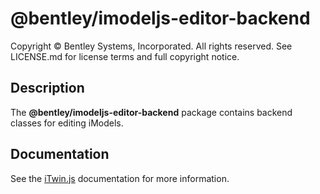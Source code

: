 # @bentley/imodeljs-editor-backend

Copyright © Bentley Systems, Incorporated. All rights reserved. See LICENSE.md for license terms and full copyright notice.

## Description

The __@bentley/imodeljs-editor-backend__ package contains backend classes for editing iModels.

## Documentation

See the [iTwin.js](https://www.itwinjs.org) documentation for more information.
